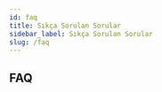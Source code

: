 ```yaml
---
id: faq
title: Sıkça Sorulan Sorular
sidebar_label: Sıkça Sorulan Sorular
slug: /faq
---
```

## FAQ
